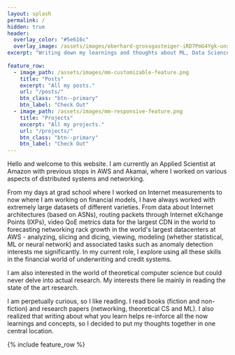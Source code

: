 ```yaml
---
layout: splash
permalink: /
hidden: true
header:
  overlay_color: "#5e616c"
  overlay_image: /assets/images/eberhard-grossgasteiger-iRD7PmG4Ygk-unsplash.jpg
excerpt: "Writing down my learnings and thoughts about ML, Data Science and other topics."
 
feature_row:
  - image_path: /assets/images/mm-customizable-feature.png
    title: "Posts"
    excerpt: "All my posts."
    url: "/posts/"
    btn_class: "btn--primary"
    btn_label: "Check Out"
  - image_path: /assets/images/mm-responsive-feature.png
    title: "Projects"
    excerpt: "All my projects."
    url: "/projects/"
    btn_class: "btn--primary"
    btn_label: "Check Out"
---
```


Hello and welcome to this website. I am currently an Applied Scientist at Amazon with previous stops in AWS and Akamai, where I worked on various aspects of distributed systems and networking. 

From my days at grad school where I worked on Internet measurements to now where I am working on financial models, I have always worked with extremely large datasets of different varieties. From data about Internet architectures (based on ASNs), routing packets through Internet eXchange Points (IXPs), video QoE metrics data for the largest CDN in the world to forecasting networking rack growth in the world's largest datacenters at AWS - analyzing, slicing and dicing, viewing, modeling (whether statistical, ML or neural network) and associated tasks such as anomaly detection interests me significantly. In my current role, I explore using all these skills in the financial world of underwriting and credit systems. 

I am also interested in the world of theoretical computer science but could never delve into actual research. My interests there lie mainly in reading the state of the art research.

I am perpetually curious, so I like reading. I read books (fiction and non-fiction) and research papers (networking, theoretical CS and ML). I also realized that writing about what you learn helps re-inforce all the now learnings and concepts, so I decided to put my thoughts together in one central location.

{% include feature_row %}
